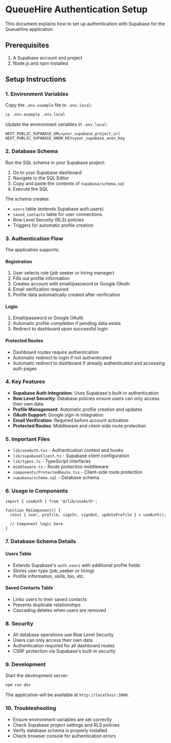 # QueueHire Authentication Setup

This document explains how to set up authentication with Supabase for the QueueHire application.

## Prerequisites

1. A Supabase account and project
2. Node.js and npm installed

## Setup Instructions

### 1. Environment Variables

Copy the `.env.example` file to `.env.local`:

```bash
cp .env.example .env.local
```

Update the environment variables in `.env.local`:

```env
NEXT_PUBLIC_SUPABASE_URL=your_supabase_project_url
NEXT_PUBLIC_SUPABASE_ANON_KEY=your_supabase_anon_key
```

### 2. Database Schema

Run the SQL schema in your Supabase project:

1. Go to your Supabase dashboard
2. Navigate to the SQL Editor
3. Copy and paste the contents of `supabase/schema.sql`
4. Execute the SQL

The schema creates:
- `users` table (extends Supabase auth.users)
- `saved_contacts` table for user connections
- Row Level Security (RLS) policies
- Triggers for automatic profile creation

### 3. Authentication Flow

The application supports:

#### Registration
1. User selects role (job seeker or hiring manager)
2. Fills out profile information
3. Creates account with email/password or Google OAuth
4. Email verification required
5. Profile data automatically created after verification

#### Login
1. Email/password or Google OAuth
2. Automatic profile completion if pending data exists
3. Redirect to dashboard upon successful login

#### Protected Routes
- Dashboard routes require authentication
- Automatic redirect to login if not authenticated
- Automatic redirect to dashboard if already authenticated and accessing auth pages

### 4. Key Features

- **Supabase Auth Integration**: Uses Supabase's built-in authentication
- **Row Level Security**: Database policies ensure users can only access their own data
- **Profile Management**: Automatic profile creation and updates
- **OAuth Support**: Google sign-in integration
- **Email Verification**: Required before account activation
- **Protected Routes**: Middleware and client-side route protection

### 5. Important Files

- `lib/useAuth.tsx` - Authentication context and hooks
- `lib/supabaseClient.ts` - Supabase client configuration
- `lib/types.ts` - TypeScript interfaces
- `middleware.ts` - Route protection middleware
- `components/ProtectedRoute.tsx` - Client-side route protection
- `supabase/schema.sql` - Database schema

### 6. Usage in Components

```tsx
import { useAuth } from '@/lib/useAuth';

function MyComponent() {
  const { user, profile, signIn, signOut, updateProfile } = useAuth();
  
  // Component logic here
}
```

### 7. Database Schema Details

#### Users Table
- Extends Supabase's `auth.users` with additional profile fields
- Stores user type (job_seeker or hiring)
- Profile information, skills, bio, etc.

#### Saved Contacts Table
- Links users to their saved contacts
- Prevents duplicate relationships
- Cascading deletes when users are removed

### 8. Security

- All database operations use Row Level Security
- Users can only access their own data
- Authentication required for all dashboard routes
- CSRF protection via Supabase's built-in security

### 9. Development

Start the development server:

```bash
npm run dev
```

The application will be available at `http://localhost:3000`.

### 10. Troubleshooting

- Ensure environment variables are set correctly
- Check Supabase project settings and RLS policies
- Verify database schema is properly installed
- Check browser console for authentication errors
